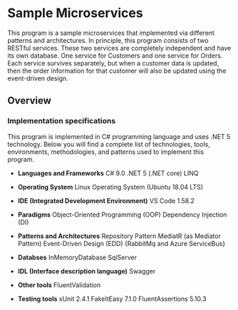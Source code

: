 # Sample Microservices

This program is a sample microservices that implemented via different patterns and architectures. In principle, this program consists of two RESTful services. These two services are completely independent and have its own database. One service for Customers and one service for Orders. Each service survives separately, but when a customer data is updated, then the order information for that customer will also be updated using the event-driven design. 

## Overview

### Implementation specifications
This program is implemented in C# programming language and uses .NET 5 technology.
Below you will find a complete list of technologies, tools, environments, methodologies, and patterns used to implement this program.

- **Languages and Frameworks**
    C# 9.0
    .NET 5 (.NET core)
    LINQ

- **Operating System**
    Linux Operating System (Ubuntu 18.04 LTS)

- **IDE (Integrated Development Environment)**
    VS Code 1.58.2

- **Paradigms**
    Object-Oriented Programming (OOP)
    Dependency Injection (DI)

- **Patterns and Architectures**
    Repository Pattern
    MediatR (as Mediator Pattern)
    Event-Driven Design (EDD) {RabbitMq and Azure ServiceBus}

- **Databses**
    InMemoryDatabase
    SqlServer 

- **IDL (Interface description language)**
    Swagger 

- **Other tools**
    FluentValidation

- **Testing tools**
    xUnit 2.4.1
    FakeItEasy 7.1.0
    FluentAssertions 5.10.3